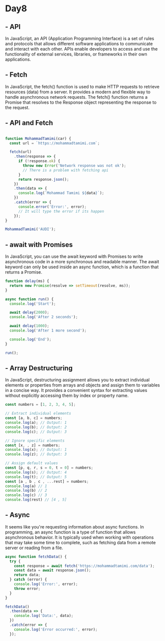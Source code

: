 # Day8
## - API
In JavaScript, an API (Application Programming Interface) is a set of rules and protocols that allows different software applications to communicate and interact with each other. APIs enable developers to access and use the functionality of external services, libraries, or frameworks in their own applications.
## - Fetch

In JavaScript, the fetch() function is used to make HTTP requests to retrieve resources (data) from a server. It provides a modern and flexible way to handle asynchronous network requests. The fetch() function returns a Promise that resolves to the Response object representing the response to the request.
## - API and Fetch
``` javascript

function MohammadTamimi(car) {
  const url = `https://mohammadtamimi.com`;

  fetch(url)
    .then(response => {
      if (!response.ok) {
        throw new Error('Network response was not ok');
        // There is a problem with fetching api
      }
      return response.json();
    })
    .then(data => {
      console.log(`Mohammad Tamimi ${data}`);
    })
    .catch(error => {
      console.error('Error:', error);
      // It will type the error if its happen
    });
}

MohammadTamimi('AUDI');
```
## - await with Promises
In JavaScript, you can use the await keyword with Promises to write asynchronous code in a more synchronous and readable manner. The await keyword can only be used inside an async function, which is a function that returns a Promise.
``` javascript
function delay(ms) {
  return new Promise(resolve => setTimeout(resolve, ms));
}

async function run() {
  console.log('Start');

  await delay(2000);
  console.log('After 2 seconds');

  await delay(1000);
  console.log('After 1 more second');

  console.log('End');
}

run();
```
## - Array Destructuring

In JavaScript, destructuring assignment allows you to extract individual elements or properties from arrays and objects and assign them to variables in a concise way. It provides a convenient syntax for extracting values without explicitly accessing them by index or property name.

``` javascript
const numbers = [1, 2, 3, 4, 5];

// Extract individual elements
const [a, b, c] = numbers;
console.log(a); // Output: 1
console.log(b); // Output: 2
console.log(c); // Output: 3

// Ignore specific elements
const [x, , z] = numbers;
console.log(x); // Output: 1
console.log(z); // Output: 3

// Assign default values
const [p, q, r, s = 0, t = 0] = numbers;
console.log(s); // Output: 4
console.log(t); // Output: 5
const [a , b , c , ...rest] = numbers;
console.log(a) // 1
console.log(b) // 2
console.log(c) // 3
console.log(rest) // [4 , 5]
```
## - Async 
It seems like you're requesting information about async functions. In programming, an async function is a type of function that allows asynchronous behavior. It is typically used when working with operations that may take some time to complete, such as fetching data from a remote server or reading from a file.

``` javascript
async function fetchData() {
  try {
    const response = await fetch('https://mohammadtamimi.com/data');
    const data = await response.json();
    return data;
  } catch (error) {
    console.log('Error:', error);
    throw error;
  }
}

fetchData()
  .then(data => {
    console.log('Data:', data);
  })
  .catch(error => {
    console.log('Error occurred:', error);
  });
```

